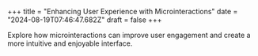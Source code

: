 +++
title = "Enhancing User Experience with Microinteractions"
date = "2024-08-19T07:46:47.682Z"
draft = false
+++

  Explore how microinteractions can improve user engagement and create a more intuitive and enjoyable interface.
        